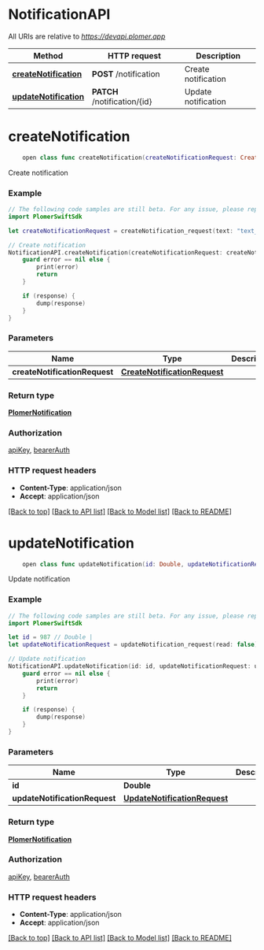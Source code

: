 # NotificationAPI

All URIs are relative to *https://devapi.plomer.app*

| Method                                                          | HTTP request                 | Description         |
| --------------------------------------------------------------- | ---------------------------- | ------------------- |
| [**createNotification**](NotificationAPI.md#createnotification) | **POST** /notification       | Create notification |
| [**updateNotification**](NotificationAPI.md#updatenotification) | **PATCH** /notification/{id} | Update notification |

# **createNotification**

```swift
    open class func createNotification(createNotificationRequest: CreateNotificationRequest, completion: @escaping (_ data: PlomerNotification?, _ error: Error?) -> Void)
```

Create notification

### Example

```swift
// The following code samples are still beta. For any issue, please report via http://github.com/OpenAPITools/openapi-generator/issues/new
import PlomerSwiftSdk

let createNotificationRequest = createNotification_request(text: "text_example", type: "type_example") // CreateNotificationRequest |

// Create notification
NotificationAPI.createNotification(createNotificationRequest: createNotificationRequest) { (response, error) in
    guard error == nil else {
        print(error)
        return
    }

    if (response) {
        dump(response)
    }
}
```

### Parameters

| Name                          | Type                                                          | Description | Notes |
| ----------------------------- | ------------------------------------------------------------- | ----------- | ----- |
| **createNotificationRequest** | [**CreateNotificationRequest**](CreateNotificationRequest.md) |             |

### Return type

[**PlomerNotification**](PlomerNotification.md)

### Authorization

[apiKey](../README.md#apiKey), [bearerAuth](../README.md#bearerAuth)

### HTTP request headers

- **Content-Type**: application/json
- **Accept**: application/json

[[Back to top]](#) [[Back to API list]](../README.md#documentation-for-api-endpoints) [[Back to Model list]](../README.md#documentation-for-models) [[Back to README]](../README.md)

# **updateNotification**

```swift
    open class func updateNotification(id: Double, updateNotificationRequest: UpdateNotificationRequest, completion: @escaping (_ data: PlomerNotification?, _ error: Error?) -> Void)
```

Update notification

### Example

```swift
// The following code samples are still beta. For any issue, please report via http://github.com/OpenAPITools/openapi-generator/issues/new
import PlomerSwiftSdk

let id = 987 // Double |
let updateNotificationRequest = updateNotification_request(read: false) // UpdateNotificationRequest |

// Update notification
NotificationAPI.updateNotification(id: id, updateNotificationRequest: updateNotificationRequest) { (response, error) in
    guard error == nil else {
        print(error)
        return
    }

    if (response) {
        dump(response)
    }
}
```

### Parameters

| Name                          | Type                                                          | Description | Notes |
| ----------------------------- | ------------------------------------------------------------- | ----------- | ----- |
| **id**                        | **Double**                                                    |             |
| **updateNotificationRequest** | [**UpdateNotificationRequest**](UpdateNotificationRequest.md) |             |

### Return type

[**PlomerNotification**](PlomerNotification.md)

### Authorization

[apiKey](../README.md#apiKey), [bearerAuth](../README.md#bearerAuth)

### HTTP request headers

- **Content-Type**: application/json
- **Accept**: application/json

[[Back to top]](#) [[Back to API list]](../README.md#documentation-for-api-endpoints) [[Back to Model list]](../README.md#documentation-for-models) [[Back to README]](../README.md)
